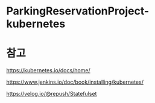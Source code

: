 # ParkingReservationProject-kubernetes


# 참고
https://kubernetes.io/docs/home/

https://www.jenkins.io/doc/book/installing/kubernetes/

https://velog.io/@repush/Statefulset

